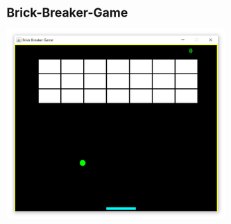 # Brick-Breaker-Game

<img src="https://github.com/scd-02/Brick-Breaker-Game/blob/main/BrickBreaker.png" alt="game-img" width="800">
